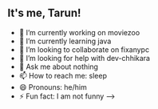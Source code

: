 ## It's me, Tarun!

- 🔭 I’m currently working on moviezoo
- 🌱 I’m currently learning java
- 👯 I’m looking to collaborate on fixanypc
- 🤔 I’m looking for help with dev-chhikara
- 💬 Ask me about nothing
- 📫 How to reach me: sleep
- 😄 Pronouns: he/him
- ⚡ Fun fact: I am not funny
-->
